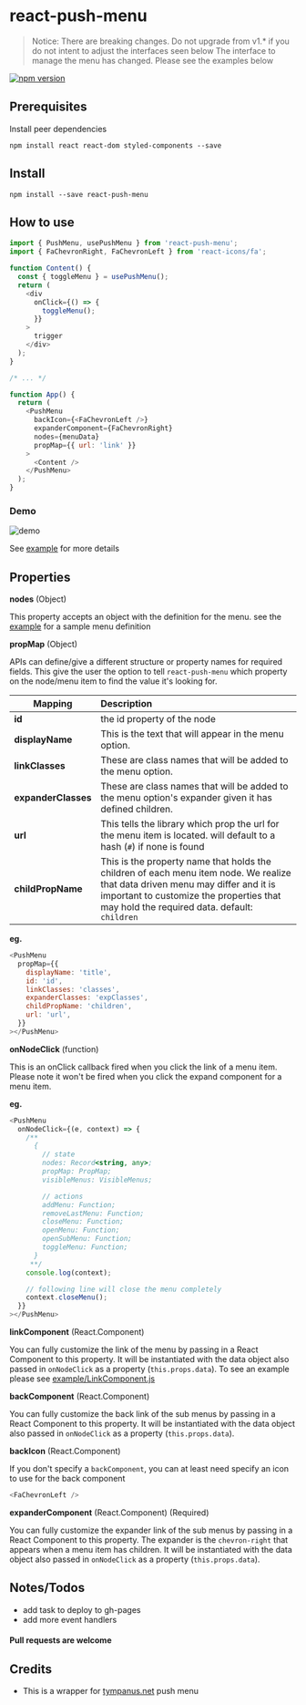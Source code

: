 # react-push-menu

> Notice: There are breaking changes.
> Do not upgrade from v1.\* if you do not intent to adjust the interfaces seen below
> The interface to manage the menu has changed.
> Please see the examples below

[![npm version](https://badge.fury.io/js/react-push-menu.svg)](https://badge.fury.io/js/react-push-menu)

## Prerequisites

Install peer dependencies

`npm install react react-dom styled-components --save`

## Install

`npm install --save react-push-menu`

## How to use

```js
import { PushMenu, usePushMenu } from 'react-push-menu';
import { FaChevronRight, FaChevronLeft } from 'react-icons/fa';

function Content() {
  const { toggleMenu } = usePushMenu();
  return (
    <div
      onClick={() => {
        toggleMenu();
      }}
    >
      trigger
    </div>
  );
}

/* ... */

function App() {
  return (
    <PushMenu
      backIcon={<FaChevronLeft />}
      expanderComponent={FaChevronRight}
      nodes={menuData}
      propMap={{ url: 'link' }}
    >
      <Content />
    </PushMenu>
  );
}
```

### Demo

![demo](https://i.imgur.com/i7Knwu8.gif)

See [example](example/src/App.tsx) for more details

## Properties

**nodes** (Object)

This property accepts an object with the definition for the menu. see the [example](/example/index.js) for a sample menu definition

**propMap** (Object)

APIs can define/give a different structure or property names for required fields.
This give the user the option to tell `react-push-menu` which property on the node/menu item to find the value it's looking for.

| Mapping             | Description                                                                                                                                                                                                                |
| ------------------- | :------------------------------------------------------------------------------------------------------------------------------------------------------------------------------------------------------------------------- |
| **id**              | the id property of the node                                                                                                                                                                                                |
| **displayName**     | This is the text that will appear in the menu option.                                                                                                                                                                      |
| **linkClasses**     | These are class names that will be added to the menu option.                                                                                                                                                               |
| **expanderClasses** | These are class names that will be added to the menu option's expander given it has defined children.                                                                                                                      |
| **url**             | This tells the library which prop the url for the menu item is located. will default to a hash (`#`) if none is found                                                                                                      |
| **childPropName**   | This is the property name that holds the children of each menu item node. We realize that data driven menu may differ and it is important to customize the properties that may hold the required data. default: `children` |

**eg.**

```js
<PushMenu
  propMap={{
    displayName: 'title',
    id: 'id',
    linkClasses: 'classes',
    expanderClasses: 'expClasses',
    childPropName: 'children',
    url: 'url',
  }}
></PushMenu>
```

**onNodeClick** (function)

This is an onClick callback fired when you click the link of a menu item.
Please note it won't be fired when you click the expand component for a menu item.

**eg.**

```js
<PushMenu
  onNodeClick={(e, context) => {
    /**
      {
        // state
        nodes: Record<string, any>;
        propMap: PropMap;
        visibleMenus: VisibleMenus;

        // actions
        addMenu: Function;
        removeLastMenu: Function;
        closeMenu: Function;
        openMenu: Function;
        openSubMenu: Function;
        toggleMenu: Function;
      }
     **/
    console.log(context);

    // following line will close the menu completely
    context.closeMenu();
  }}
></PushMenu>
```

**linkComponent** (React.Component)

You can fully customize the link of the menu by passing in a React Component to this property.
It will be instantiated with the data object also passed in `onNodeClick` as a property (`this.props.data`).
To see an example please see [example/LinkComponent.js](example/LinkComponent.js)

**backComponent** (React.Component)

You can fully customize the back link of the sub menus by passing in a React Component to this property.
It will be instantiated with the data object also passed in `onNodeClick` as a property (`this.props.data`).

**backIcon** (React.Component)

If you don't specify a `backComponent`, you can at least need specify an icon to use for the back component

```js
<FaChevronLeft />
```

**expanderComponent** (React.Component) (Required)

You can fully customize the expander link of the sub menus by passing in a React Component to this property. The expander is the `chevron-right` that appears when a menu item has children.
It will be instantiated with the data object also passed in `onNodeClick` as a property (`this.props.data`).

## Notes/Todos

- add task to deploy to gh-pages
- add more event handlers

#### Pull requests are welcome

## Credits

- This is a wrapper for [tympanus.net](https://tympanus.net/Development/MultiLevelPushMenu) push menu
